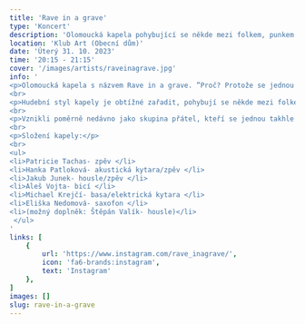 ```yaml
---
title: 'Rave in a grave'
type: 'Koncert'
description: 'Olomoucká kapela pohybující se někde mezi folkem, punkem a popem.'
location: 'Klub Art (Obecní dům)'
date: 'Úterý 31. 10. 2023'
time: '20:15 - 21:15'
cover: '/images/artists/raveinagrave.jpg'
info: '
<p>Olomoucká kapela s názvem Rave in a grave. ”Proč? Protože se jednou stejně všichni sejdem v hrobě, a to bude teprve šrumec!“ </p>
<br>
<p>Hudební styl kapely je obtížné zařadit, pohybují se někde mezi folkem, punkem a popem, a tento mix je ještě obohacen o různé hudební vlivy.</p>
<br>
<p>Vznikli poměrně nedávno jako skupina přátel, kteří se jednou takhle setkali v hospodě a okamžitě cítili, že vznikne něco originálního. Od té doby se snaží vytvářet hudbu, která nezapadá a snaží se hledat vlastní cestu. “Tak pojďme nezapadat spolu!”</p>
<br>
<p>Složení kapely:</p> 
<br>
<ul>
<li>Patricie Tachas- zpěv </li>
<li>Hanka Patloková- akustická kytara/zpěv </li>
<li>Jakub Junek- housle/zpěv </li>
<li>Aleš Vojta- bicí </li>
<li>Michael Krejčí- basa/elektrická kytara </li>
<li>Eliška Nedomová- saxofon </li>
<li>(možný doplněk: Štěpán Valík- housle)</li>
 </ul>
'
links: [
    {
        url: 'https://www.instagram.com/rave_inagrave/',
        icon: 'fa6-brands:instagram',
        text: 'Instagram'
    },
]
images: []
slug: rave-in-a-grave
---
```


